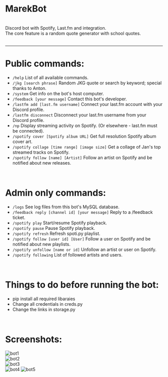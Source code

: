 # MarekBot

<br>
Discord bot with Spotify, Last.fm and integration.<br>
The core feature is a random quote generator with school quotes.<br>
<br>
<hr>

# Public commands:<br>
- ```/help``` List of all available commands.
- ```/jkg [search phrase]``` Random JKG quote or search by keyword; special thanks to Anton.
- ```/system``` Get info on the bot's host computer.
- ```/feedback [your message]``` Contact this bot's developer.
- ```/lastfm add [last.fm username]``` Connect your last.fm account with your Discord profile.
- ```/lastfm disconnect``` Disconnect your last.fm username from your Discord profile.
- ```/np``` Display streaming activity on Spotify. (Or elsewhere - last.fm must be connected).
- ```/spotify cover [Spotify album URL]``` Get full resolution Spotify album cover art.
- ```/spotify collage [time range] [image size]``` Get a collage of Jan's top streamed tracks on Spotify.
- ```/spotify follow [name] [Artist]``` Follow an artist on Spotify and be notified about new releases.
<br>

# Admin only commands:<br>
- ```/logs``` See log files from this bot's MySQL database.
- ```/feedback reply [channel id] [your message]``` Reply to a /feedback ticket.
- ```/spotify play``` Start/resume Spotify playback.
- ```/spotify pause``` Pause Spotify playback.
- ```/spotify refresh``` Refresh spoti.py playlist.
- ```/spotify follow [user id] [User]``` Follow a user on Spotify and be notified about new playlists.
- ```/spotify unfollow [name or id]``` Unfollow an artist or user on Spotify.
- ```/spotify following``` List of followed artists and users.
<br>

# Things to do before running the bot:<br>
- pip install all required libaraies
- Change all credentials in creds.py
- Change the links in storage.py

<br>

# Screenshots:<br>
![bot1](https://github.com/xelemir/MarekBot/blob/main/images/bot1.png)<br>
![bot2](https://github.com/xelemir/MarekBot/blob/main/images/bot2.png)<br>
![bot3](https://github.com/xelemir/MarekBot/blob/main/images/bot3.png)<br>
![bot4](https://github.com/xelemir/MarekBot/blob/main/images/bot4.png)
![bot5](https://github.com/xelemir/MarekBot/blob/main/images/bot5.png)

